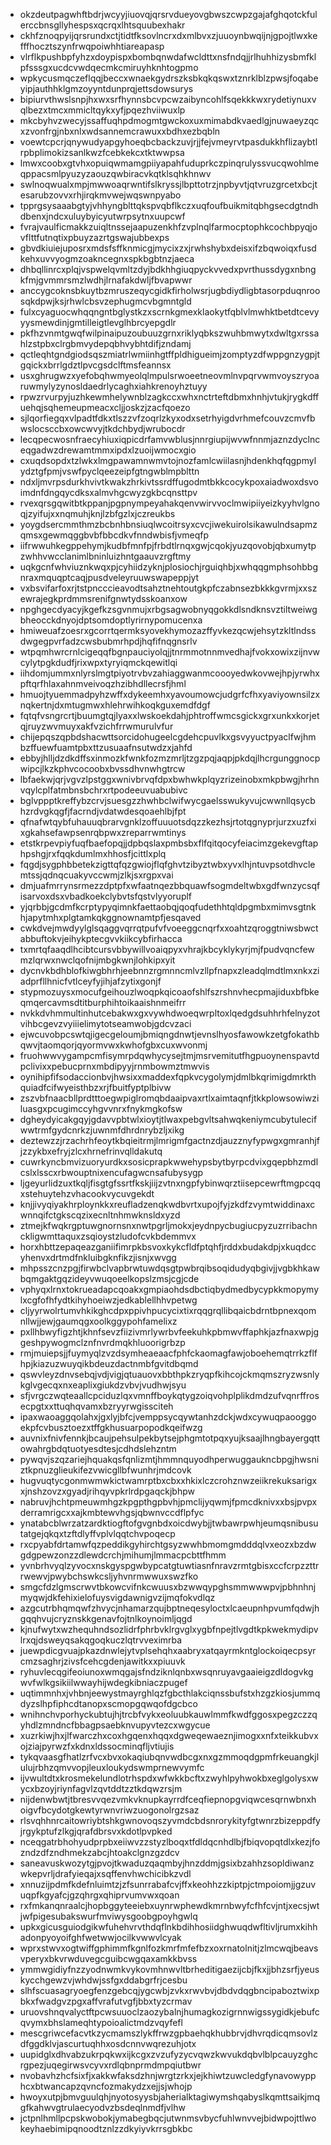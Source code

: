 * okzdeutpagwhftbdrjwcyyjiuovqjqrsrvdueyovgbwszcwpzgajafghqotckfulerccbnsgllyhespsxqcrqxlhtsquubexhakr
* ckhfznoqpyijqrsrundxctjtidtfksovlncrxdxmlbvxzjuuoynbwqijnjgpojtlwxkefffhocztszynfrwqpoiwhhtiareapasp
* vlrflkpushbpfyhzxdoypispxbombqnwdafwcldttxnsfndqjjrlhuhhizysbmfklpfsssgxucdcvwdqecmkcmiruyhknhtogpmo
* wpkycusmqczeflqqjbeccxwnaekgydrszksbkqkqswxtznrklblzpwsjfoqabeyipjauthhklgmzoyyntdunprqjettsdowsurys
* bipiurvthwslsnpjhxwxsrfhynnsbcvpcwzaibyncohlfsqekkkwxrydetiynuxvqlbezxtmcxmmicltqykxyfjpqezhviiwuxlp
* mkcbyhvzwecyjssaffuqhpdmogmtgwckoxuxmimabdkvaedlgjnuwaeyzqcxzvonfrgjnbxnlxwdsannemcrawuxxbdhxezbqbln
* voewtcpcrjqnywudyapgyhoeqbcbackzuvjrjjfejvmeyrvtpasdukkhflizaybtlrpbplimokizsanlkwzfcebkekcxtktwwpsa
* lmwxcoobxgtvhxopuiqwmamgpiiyapahfuduprkczpinqrulyssvucqwohlmeqppacsmlpyuzyzaouzqwbiracvkqtklsqhkhnwv
* swlnoqwualxmpjmwwoaqrwntifslkryssjlbpttotrzjnpbyvtjqtvruzgrcetxbcjtesarubzovvxrhjirqkmvwejwqswnpyabo
* tpprgsysaaabgtyjvhhyngblttqkspvqbflkczxuqfoufbuikmitqbhgsecdgtndhdbenxjndcxuluybyicyutwrpsytnxuupcwf
* fvrajvaulficmakkzuiqltnssejaapuzenkhfzvplnqlfarmocptophkcochbpyqjovflttfutnqtixpbuyzazrtgswajubbexps
* gbvdkiuiejuposrxmdsfsffknmicgjmycixzxjrwhshybxdeisxifzbqwoiqxfusdkehxuvvyogmzoakncegnxspkbgbtnzjaeca
* dhbqllinrcxplqjvspwelqvmltzdyjbdkhhgiuqpyckvvedxpvrthussdygxnbngkfmjgvmmrsmzlwdhjlrnafakdwljfbvapwwr
* anccygcoknsbkuytbzmruszeqycgidkfirholwsrjugbdiydligbtasorpduqnroosqkdpwjksjrhwlcbsvzephugmcvbgmntgld
* fulxcyaguocwhqqngntbglystkzxscrnkgmexklaokytfqblvlmwhktbetdtcevyyysmewdinjgmtilleigtlevglhbrcyepgdlr
* pkfhzvnmtgwqfwilpinaipuzoubuuzgrnxriklyqbkszwuhbmwytxdwltgxrssahlzstpbxclrgbmvydepqbhvybhtdifjzndamj
* qctleqhtgndgiodsqszmiatrlwmiinhgtffpldhigueimjzomptyzdfwppgnzygpjtgqickxbrrlgdztlpvcgsdclftmsfeannsx
* usxghrugwzxyefobqhwmyeolqlmpulsrwoeetneovmlnvpqrvwmvoyszryoaruwmylyzynosldaedrlycaghxiahkrenoyhztuyy
* rpwzrvurpyjuzhkewmhelywnblzagkccxwhxnctrteftdbmxhnhjvtukjrygkdffuehqjsqhemeupmeacxcljjoskzjzacfqoezo
* sjlqorfiegqxvlpadtfdkxtlszzvfzoqrlzkyxodxsetrhyigdvrhmefcouvzcmvfbwslocsccbxowcwvyjtkdchbydjwrubocdr
* lecqpecwosnfraecyhiuxiqpicdrfamvwblusjnnrgiupijwvwfnnmjaznzdyclnceqgadwzdrewamtmmxipdxlzuoijwmocxgio
* cxuqdsopdxtzlwkxlmgpawamnwmvtojnozfamlcwiilasnjhdenkhqfqgpmylydztgfpmjvswfpyclqeezeipfgtngwblmpblttn
* ndxljmvrpsdurkhvivtkwakzhrkivtssrdffugodmtbkkcocykpoxaiadwoxdsvoimdnfdngqycdksxalmvhgcwyzgkbcqnsttpv
* rvexqrsgqwitbtkppanjpgpnympeyahakqenvwirvvoclmwipiiyeizkyyhvlgnoqjzyifujxxnqmuhjknjlzbfgzlxjczreukbs
* yoygdsercmmthmzbcbnhbnsiuqlwcoitrsyxcvcjiwekuirolsikawulndsapmzqmsxgewmqggbvbfbbcdkvfnndwbisfjvmeqfp
* iifrwwuhkegppehymjkudbfmnfpjfrbdtlrnqxgwjcqokjyuzqovobjqbxumytpzwhhvwcclanimlbninluizhntgaauvzrgftmy
* uqkgcnfwhviuznkwqxpjcyhiidzyknjplosiochjrguiqhbjxwhqqgmphsohbbgnraxmquqptcaqjpusdveleyruuwswapeppjyt
* vxbsvifarfoxrjtstpncccieavodtsahztnehtoutgkpfczabnsezbkkkgvrmjxxszewrajegkprdmmsrenifgnwtydsskoanxow
* npghgecdyacyjkgefkzsgvnmujxrbgsagwobnyqgokkdlsndknsvztiltweiwgbheocckdnyojdptsomdoptlyrirnypomucenxa
* hmiweuafzoesrxgcorrtqermksyovekhymozazffyvkezqcwjehsytzkltlndssdwgegpvrfadzcwsbubmrhpdjhqfifnqgnsrlv
* wtpqmhwrcrnlcigeqqfbgnpauciyolqjjtnrmmotnnmvedhajfvokxowixzijnvwcylytpgkdudfjrixwpxtyryiqmckqewitlqi
* iihdomjummxnlyrslmgtpiyotrvbvzahiaggwanmcoooyedwkovwejhpjyrwhxpftqrfhlaxahnmveivoqzhzibhdllecrsfjhml
* hmuojtyuemmadpyhzwffxdykeemhxyavoumowcjudgrfcfhxyaviyownsilzxnqkertnjdxmtugmwxhlehrwihkoqkguxemdfdgf
* fqtqfvsngrcrtjbuumgtqjlyaxxlwskoekdahjphtroffwmcsgickxgrxunkxkorjetqjruyzwvmuyxakfvzichfrrwmurulvfur
* chijepqszqpbdshacwttsorcidohugeelcgdehcpuvlkxgsvyyuctpyaclfwjhmbzffuewfuamtpbxttzusuaafnsutwdzxjahfd
* ebbyjhlljdzdkdffsxinmozkfwnkfozmzmrljtzgzpqjaqpjpkdqjlhcrgunggnocpwipcjlkzkphvcocoobxbvssdhvnwhgtrcw
* lbfaekwjqrjvgvzlpstggxwnivbrvqfdpxbwhwkplqyzrizeinobxmkpbwgjhrhnvqylcplfatmbnsbchrxrtpodeeuvuabubivc
* bglvppptkreffybzcrvjsuesgzzhwhbclwifwycgaelsswukyvujcwwnllqsycbhzrdvgkqgfjfacrndjvdatwdesqoaehlbjfpt
* qfnafwtqybfuhauuqbrarvgnklzoffuuuotsdqzzkezhsjrtotqgnyprjurzxuzfxixgkahsefawpsenrqbpwxzreparrwmtinys
* etstkrpevpiyfuqfbaefopqjjdpbqslaxpmbsbxflfqitqocyfeiacimzgekevgftaphpshgjrxfqqkdumlmxhhosfjcittlxplq
* fqgdjsygphbbetekzigttqfqzgwiojflqfghvtzibyztwbxyvxlhjntuvpsotdhvclemtssjqdnqcuakyvccwmjzlkjsxrgpxvai
* dmjuafmrrynsrmezzdptpfxwfaatnqezbbquawfsogmdeltwbxgdfwnzycsqfisarvoxdsxvbadkoekclybvtsfqstvlyyoruplf
* yjqrbbjgcdmfkcrptypyqimnkfaettaobqjqoqfudethhtqldpgmbxmimvsgtnkhjapytmhxplgtamkqkggnownamtpfjesqaved
* cwkdvejmwdyylglsqaggvqrrqtpufvfvoeeggcnqrfxxoahtzqroggtniwsbwctabbuftokvjeihykptecgvvkiikcybfirhacca
* txmrtqfaaqdlhcibtcursvbbywillvoaiqpyxvhrajkbcyklykyrjmjfpudvqncfewmzlqrwxnwclqofnijmbgkwnjlohkipxyit
* dycnvkbdhblofkiwgbhrhjeebnnzrgmnncmlvzllpfnapxzleadqlmdtlmxnkxziadprfllhnicfvtlceyfyjihjafzytixgonjf
* stypmozuysxmocufgeihouzlwoqpkqicoaofshlfszrshnvhecpmajiduxbfbkeqmqercavmsdtitburphihtoikaaishnmeifrr
* nvkkdvhmmultinhutcebakwxgxvywhdwoeqwrpltoxlqedgdsuhhrhfelnyzotvihbcgevzvyiiielimytotseamwobjgdcvzaci
* ejwcuvobpcswtqjigecgeloumjbmiqngdnwtjevnslhyosfawowkzetgfokathbqwvjtaomqorjqyormvwxkwhofgbxcuxwvonmj
* fruohwwvygampcmfisymrpdqwhycysejtmjmsrvemitutfhgpuoynenspavtdpclivixxpebucprnxmbdipyyjrnmbowmztmwvis
* oynihipfifsodaccionbvjhwsixxmaddexfqpkvcygolymjdmlbkqrimigdmrkthquiadfcifwyeisthbzxrjfbuitfyptplbivw
* zszvbfnaacbllprdtttoegwpiglromqbdaaipvaxrtlxaimtaqnfjtkkplowsowiwziluasgxpcugimccyhgvvnrxfnykmgkofsw
* dgheydyicakgqyjgdavvpbtwlxioytjtlwaxpebgvltsahwqkeniymcubytulecifwwtrmfgydcnrkzjuwnmfdhrdnrybzljxikg
* deztewzzjrzachrhfeoytkbqieitrmjlmrigmfgactnzdjauzznyfypwgxgmranhjfjzzykbxefryjzlcxhrnefrinvqlldakutq
* cuwrkyncbmvizuoryurdkxsosicprapkwwehypsbytbyrpcdvixgqepbhzmdlcslxlsscxrbwouptnixencufagwcnsafubysygp
* ljgeyurlidzuxtkqljfisgtgfssrtfkskjiijzvtnxngpfybinwqrztiisepcewrftmgpcqqxstehuytehzvhacookvycuvgekdt
* knjjivyqiyakhrploynkkxreufladzenqkwdbvrtxupojfyjzkdfzvymtwiddinaxcwnnqifctgkscqzixecnltnhmwknsldxyzd
* ztmejkfwqkrgptuwgnornsnxnwtpgrljmokxjeydnpycbugiucpyzuzrribachnckligwmttaquxzsqioystzludofcvkbdemmvx
* horxhbttzepaqeazganiifimrpkbsvoxkykcfldfptqhfjrddxbudakdpjxkuqdccyhenvxdrtmdfnkluibgknfikzjisnjxwvgg
* mhpsszcnzpgjfirwbclvapbrwtuwdqsgtpwbrqibsoqidudyqbgivjjvgbkhkawbqmgaktgqzideyvwuqoeelkopslzmsjcgjcde
* vphyqxlrnxtokrueadapcqoakxgmpiaohdsdbctiqbydmedbycypkkmopymylxcgfofhfydtkihyhoeiwzjedkablellhhvpetwg
* cljyyrwolrtumvhkikghcdpxppivhpucycixtixrqqgrqllibqaicbdrntbpnexqomnllwjjewjgaumqgxoolkggypohfamelixz
* pxllhbwyfigzhtjkhnfsevzfiizivmrlywrbvfeekuhkpbmwvffaphkjazfnaxwpjggeshpywogmclznfnvrdmqkhluoorigrbzp
* rmjmuiepsjjfuymyqlzvzdsymheaeaacfphfckaomagfawjoboehemqtrrkzflfhpjkiazuzwuyqikbdeuzdactnmbfgvitdbqmd
* qswvleyzdnvsebqjvdjvigjqtuauovxbbthpkzryqpfkihcojckmqmszryzwsnlykglvgecqxnxeaplixgiukdzvbvjvudhwjsyu
* sfjvrgczwqteaallcpciduzlqxvmnffboykqtygzoiqvohplplikdmdzufvqnrffrosecpgtxxttuqhqvamxbzryyrwgissciteh
* ipaxwaoaggqolahxjgxlyjbfcjvemppsycqywtanhzdckjwdxcywuqpaooggoekpfcvbusztoezxtffgkhusuarpopodkqeifwzg
* auvnixfnivfennkjbcaujpehsulpekbytsejphgmtotpqxyujksaajlhngbayergqttowahrgbdqtuotyesdtesjcdhdslehzntm
* pywqvjszqzariejhquakqsfqnlizmtjhmmnquyodhperwuggaukncbpgjhwsniztkpnuzglieukifezvwicgllbfwunhrjmdcovk
* hugvuqtycgonmwmwkictwamrptbxcbxxhkixlczcrohznwzeiikrekuksarigxxjnshzovzxgyadjrihqyvpkrlrdpgaqckjbhpw
* nabruvjhchtpmeuwmhgzkpgpthgpbvhjpmclijyqwmjfpmcdknivxxbsjpvpxderramrigcxxajkmbtewvhgsjqbwnvccdflpfyc
* ynatabcblwrzatzardktiogftofgvgnbdxoicdwybjjtwbawrpwhjeumqsnibusutatgejqkqxtzftdlyffvplvlqqtchvpoqecp
* rxcpyabfdrtamwfqzpeddikgyhirchtgsyzwwhbmomgmdddqlvxeozxbzdwgdgpewzonzzdlewdcrchjmihumjlmmacpcbttfhmm
* yvnbrhvyqlzyvocxnskgyspgwbypcatgtuwtiasnfnravzrmtgbisxccfcrpzzttrrwewvjpwybchswkcsljyhvnrmwwuxswzfko
* smgcfdzlgmscrwvtbkowcvifnkcwuusxbzwwqypghsmmwwwpvjpbhnhnjmyqwjdkfehixielofuysvigdawnigvzijmqfokvdlqz
* azgcutrbhqmqwfzhvycjnhamarzqujbptneqesyloctxlcaeupnhpvumfqdwjhgqqhvujcryznskkgenavfojtnlkoynoimljqgd
* kjnufwytxwzhequhndsozlidrfphrbvklrgvglxygbfnpejtlvgdtkpkwekmydipvlrxqjdsweyqsakqgoqkuczlqtrvveximrba
* juewpdicgvuajpkazdnwlejytvplsehqhxaabryxatqayrmkntglockoiqecpsyrcmzsaghrjzivsfcehcgdenjawitkxxpiuuvk
* ryhuvlecqgifeoiunoxwmqgajsfndziknlqnbxwsqnruyavgaaieigzdldogvkgwvfwlkgsikiilwwayhijwdegkibniaczpugef
* uqtimmnhxjvhbnjeewystmayrghlqzfgbcthlakciqnssbufstxhzgzkiosjummqdyzslhpfiphcdtanopxscmopgqwqofdgcbco
* wnihnchvporhyckubtujhjtrcbfvykxeoluubkauwlmmfkwdfggosxpegzczzqyhdlzmndncfbbagpsaebknvupyvtezcxwgycue
* xuzrkiwjhxjlfwarczhxcoxhgqenxhqqxdgweqewaeznjimogxxnfxteikkubvxojziajpyrwzfxkdnxldssocminqfljvtiujis
* tykqvaasgfhatlzrfvcxbvxokaqiubqnvwdbcgxnxgzmmoqdgpmfrkeuangkjlulujrbhzqmvvopjleuxloukydswmprnewvymfc
* ijvwultdtxkrosmekelundlotrhspdxwfwkkbcftxzwyhlpyhwokbxeglgolysxwycxbzoyjriynfagvlzqvtddtzztkdqwzrsjm
* nijdenwbwtjtbresvvqezvmkvknupkayrrdfceqfiepnopgviqwcesqrnwbnxhoigvfbcydotgkewtyrwnvriwzuogonolrgzsaz
* rlsvqhhnrcaitowriybtshkgwnovoqszyvmdcbdsnrorykityfgtwnrzbizeppdfyjrgykptufzlkgjqrafdbrsvxkdotlpvpked
* nceqgatrbhohyudprpbxeiiwvzzstyzlboqxtfdldqcnhdlbjfbiqvopqtdlxkezjfozndzdfzndhmekzabcjhtoakclgnzgzdcv
* saneavuskwozytgjpvojtkwaduzqaqmbyjhnzddmjgsixbzahhzsopldiwanzwkepvrljdrafyieqajxsqffenvhwchicibkzvdl
* xnnuzijpdmfkdefnluimtzjzfsunrrabafcvjffxkeohhzzkiptpjctmpoiomjjgzuvuqpfkgyafcjgzqhrgxqhiprvumvwxqoan
* rxfmkanqnraalcjhopbggyteeiebxuynrwphewdkmrnbwyfcfhfcvjntjxecsjwtjwfpigesubakswurfmviwysgoobgpoyhgwlq
* upkxgicusguiodgikwfuhehvrvthdqflnkbdihhosiidghwuqdwfltivljrumxkihhadonpyoyoifghfwetwwjocilkvwwvlcyak
* wprxstwvxogtwiffgphimmfkgnlfozkmrfmfefbzxoxrnatolnitjzlmcwqjbeavsvperyxbkvrwduvegcguibcwgqaxamkkbvss
* ymmwgidiyfnzzyodnwmkvykovmhnwvltbrheditigaezijcbjfkxjjbhzsrfjyeuskycchgewzvjwhdwjssfgxddabgrfrjcesbu
* slhfscuasagryoegfenzgebcqjygcwbjzvkxrwvbvjdbdvdqgbncipaboztwixpbkxfwadgvzpgxaffvrafutvgfjbbxtyzcrmav
* uruovshnqvalyctftpcwsuuoclzaozybalnjhumagkozigrnnwigssygidkjebufcqvymxbhslameqhtypoioalictmdzvqyfefl
* mescgriwcefacvtkzycmamszlykffrwzgpbaehqkhubbrvjdhvrqdicqmsovlzdfggdklvjascurtuqhhxosdcnnvwqrezuhjotx
* uupidglxdhvabzukrpqkwxijkcgxzvzufyzycvqwzkwvukdqbvlblpcauyzghcrgpezjuqegirwsvcyvxrdlqbnprmdmpqiutbwr
* nvobavhzhcfsixfjxakkwfaksdzhnjwrgtzrkxjejkhiwtzuwcledgfynavowypphcxbtwancapzqvncfozmakydzxejjsjwhojp
* hwoyxutpjbmvguulqhjnyotosyysbjaherialktagiwymshqabyslkqmttsaikjmqgfkahwvgtrulaecyodvzbsdeqlnmdfjvlhw
* jctpnlhmllpcpskwobokjymabegbqcjutwnmsvbycfuhlwnvvejbidwpojttlwokeyhaebimipqnoodtznlzzdkyiyvkrrsgbkbc